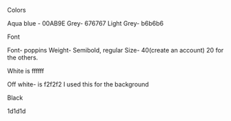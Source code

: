 Colors

Aqua blue - 00AB9E
Grey- 676767
Light Grey- b6b6b6

Font

Font- poppins
Weight- Semibold, regular
Size- 40(create an account)
20 for the others.

White is ffffff

Off white- is f2f2f2
I used this for the background

Black

1d1d1d
